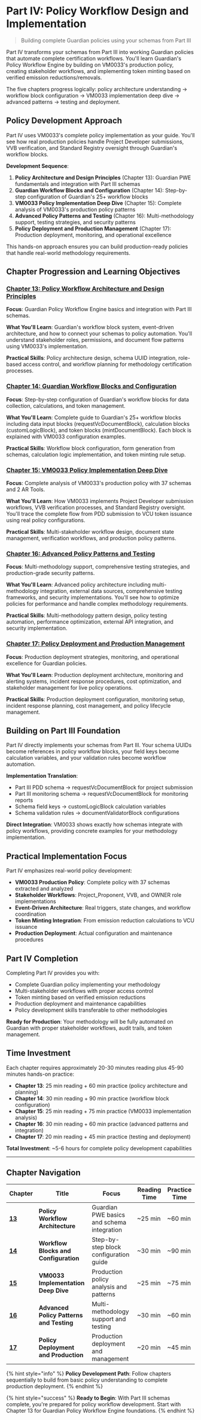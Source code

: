 # Part IV: Policy Workflow Design and Implementation

> Building complete Guardian policies using your schemas from Part III

Part IV transforms your schemas from Part III into working Guardian policies that automate complete certification workflows. You'll learn Guardian's Policy Workflow Engine by building on VM0033's production policy, creating stakeholder workflows, and implementing token minting based on verified emission reductions/removals.

The five chapters progress logically: policy architecture understanding → workflow block configuration → VM0033 implementation deep dive → advanced patterns → testing and deployment.

## Policy Development Approach

Part IV uses VM0033's complete policy implementation as your guide. You'll see how real production policies handle Project Developer submissions, VVB verification, and Standard Registry oversight through Guardian's workflow blocks.

**Development Sequence**:
1. **Policy Architecture and Design Principles** (Chapter 13): Guardian PWE fundamentals and integration with Part III schemas
2. **Guardian Workflow Blocks and Configuration** (Chapter 14): Step-by-step configuration of Guardian's 25+ workflow blocks
3. **VM0033 Policy Implementation Deep Dive** (Chapter 15): Complete analysis of VM0033's production policy patterns
4. **Advanced Policy Patterns and Testing** (Chapter 16): Multi-methodology support, testing strategies, and security patterns  
5. **Policy Deployment and Production Management** (Chapter 17): Production deployment, monitoring, and operational excellence

This hands-on approach ensures you can build production-ready policies that handle real-world methodology requirements.

## Chapter Progression and Learning Objectives

### [Chapter 13: Policy Workflow Architecture and Design Principles](chapter-13/README.md)
**Focus**: Guardian Policy Workflow Engine basics and integration with Part III schemas.

**What You'll Learn**: Guardian's workflow block system, event-driven architecture, and how to connect your schemas to policy automation. You'll understand stakeholder roles, permissions, and document flow patterns using VM0033's implementation.

**Practical Skills**: Policy architecture design, schema UUID integration, role-based access control, and workflow planning for methodology certification processes.

### [Chapter 14: Guardian Workflow Blocks and Configuration](chapter-14/README.md)
**Focus**: Step-by-step configuration of Guardian's workflow blocks for data collection, calculations, and token management.

**What You'll Learn**: Complete guide to Guardian's 25+ workflow blocks including data input blocks (requestVcDocumentBlock), calculation blocks (customLogicBlock), and token blocks (mintDocumentBlock). Each block is explained with VM0033 configuration examples.

**Practical Skills**: Workflow block configuration, form generation from schemas, calculation logic implementation, and token minting rule setup.

### [Chapter 15: VM0033 Policy Implementation Deep Dive](chapter-15/README.md)
**Focus**: Complete analysis of VM0033's production policy with 37 schemas and 2 AR Tools.

**What You'll Learn**: How VM0033 implements Project Developer submission workflows, VVB verification processes, and Standard Registry oversight. You'll trace the complete flow from PDD submission to VCU token issuance using real policy configurations.

**Practical Skills**: Multi-stakeholder workflow design, document state management, verification workflows, and production policy patterns.

### [Chapter 16: Advanced Policy Patterns and Testing](chapter-16/README.md)
**Focus**: Multi-methodology support, comprehensive testing strategies, and production-grade security patterns.

**What You'll Learn**: Advanced policy architecture including multi-methodology integration, external data sources, comprehensive testing frameworks, and security implementations. You'll see how to optimize policies for performance and handle complex methodology requirements.

**Practical Skills**: Multi-methodology pattern design, policy testing automation, performance optimization, external API integration, and security implementation.

### [Chapter 17: Policy Deployment and Production Management](chapter-17/README.md)
**Focus**: Production deployment strategies, monitoring, and operational excellence for Guardian policies.

**What You'll Learn**: Production deployment architecture, monitoring and alerting systems, incident response procedures, cost optimization, and stakeholder management for live policy operations.

**Practical Skills**: Production deployment configuration, monitoring setup, incident response planning, cost management, and policy lifecycle management.

## Building on Part III Foundation

Part IV directly implements your schemas from Part III. Your schema UUIDs become references in policy workflow blocks, your field keys become calculation variables, and your validation rules become workflow automation.

**Implementation Translation**:
- Part III PDD schema → requestVcDocumentBlock for project submission
- Part III monitoring schema → requestVcDocumentBlock for monitoring reports
- Schema field keys → customLogicBlock calculation variables
- Schema validation rules → documentValidatorBlock configurations

**Direct Integration**: VM0033 shows exactly how schemas integrate with policy workflows, providing concrete examples for your methodology implementation.

## Practical Implementation Focus

Part IV emphasizes real-world policy development:

- **VM0033 Production Policy**: Complete policy with 37 schemas extracted and analyzed
- **Stakeholder Workflows**: Project_Proponent, VVB, and OWNER role implementations
- **Event-Driven Architecture**: Real triggers, state changes, and workflow coordination
- **Token Minting Integration**: From emission reduction calculations to VCU issuance
- **Production Deployment**: Actual configuration and maintenance procedures

## Part IV Completion

Completing Part IV provides you with:

- Complete Guardian policy implementing your methodology
- Multi-stakeholder workflows with proper access control
- Token minting based on verified emission reductions
- Production deployment and maintenance capabilities
- Policy development skills transferable to other methodologies

**Ready for Production**: Your methodology will be fully automated on Guardian with proper stakeholder workflows, audit trails, and token management.

## Time Investment

Each chapter requires approximately 20-30 minutes reading plus 45-90 minutes hands-on practice:

- **Chapter 13**: 25 min reading + 60 min practice (policy architecture and planning)
- **Chapter 14**: 30 min reading + 90 min practice (workflow block configuration)
- **Chapter 15**: 25 min reading + 75 min practice (VM0033 implementation analysis)
- **Chapter 16**: 30 min reading + 60 min practice (advanced patterns and integration)
- **Chapter 17**: 20 min reading + 45 min practice (testing and deployment)

**Total Investment**: ~5-6 hours for complete policy development capabilities

---

## Chapter Navigation

| Chapter                        | Title                                 | Focus                                      | Reading Time | Practice Time |
| ------------------------------ | ------------------------------------- | ------------------------------------------ | ------------ | ------------- |
| **[13](chapter-13/README.md)** | **Policy Workflow Architecture**      | Guardian PWE basics and schema integration | ~25 min      | ~60 min       |
| **[14](chapter-14/README.md)** | **Workflow Blocks and Configuration** | Step-by-step block configuration guide     | ~30 min      | ~90 min       |
| **[15](chapter-15/README.md)** | **VM0033 Implementation Deep Dive**   | Production policy analysis and patterns    | ~25 min      | ~75 min       |
| **[16](chapter-16/README.md)** | **Advanced Policy Patterns and Testing**  | Multi-methodology support and testing      | ~30 min      | ~60 min       |
| **[17](chapter-17/README.md)** | **Policy Deployment and Production**   | Production deployment and management       | ~20 min      | ~45 min       |

{% hint style="info" %}
**Policy Development Path**: Follow chapters sequentially to build from basic policy understanding to complete production deployment.
{% endhint %}

{% hint style="success" %}
**Ready to Begin**: With Part III schemas complete, you're prepared for policy workflow development. Start with Chapter 13 for Guardian Policy Workflow Engine foundations.
{% endhint %}